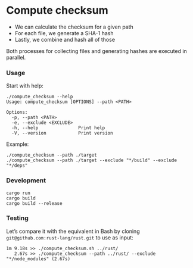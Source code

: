 # Compute checksum

- We can calculate the checksum for a given path
- For each file, we generate a SHA-1 hash
- Lastly, we combine and hash all of those

Both processes for collecting files and generating hashes are executed in parallel.

### Usage

Start with help:

```
./compute_checksum --help
Usage: compute_checksum [OPTIONS] --path <PATH>

Options:
  -p, --path <PATH>
  -e, --exclude <EXCLUDE>
  -h, --help               Print help
  -V, --version            Print version
```

Example:

```
./compute_checksum --path ./target
./compute_checksum --path ./target --exclude "*/build" --exclude "*/deps"
```

### Development

```
cargo run
cargo build
cargo build --release
```

### Testing

Let’s compare it with the equivalent in Bash by cloning `git@github.com:rust-lang/rust.git` to use as input:

```
1m 9.18s >> ./compute_checksum.sh ../rust/
   2.67s >> ./compute_checksum --path ../rust/ --exclude "*/node_modules" (2.67s)
```
